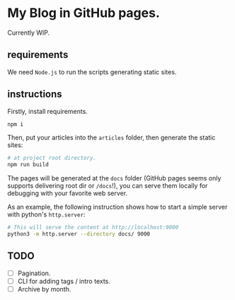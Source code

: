 # My Blog in GitHub pages.

Currently WIP.

## requirements

We need `Node.js` to run the scripts generating static sites.

## instructions

Firstly, install requirements.

```bash
npm i
```

Then, put your articles into the `articles` folder, then generate the static sites:

```bash
# at project root directory.
npm run build
```

The pages will be generated at the `docs` folder (GitHub pages seems only supports delivering root dir or `/docs`!), 
you can serve them locally for debugging with your favorite web server.

As an example, the following instruction shows how to start a simple server with python's `http.server`:

```bash
# This will serve the content at http://localhost:9000
python3 -m http.server --directory docs/ 9000
```

## TODO

- [ ] Pagination.  
- [ ] CLI for adding tags / intro texts.  
- [ ] Archive by month.  
